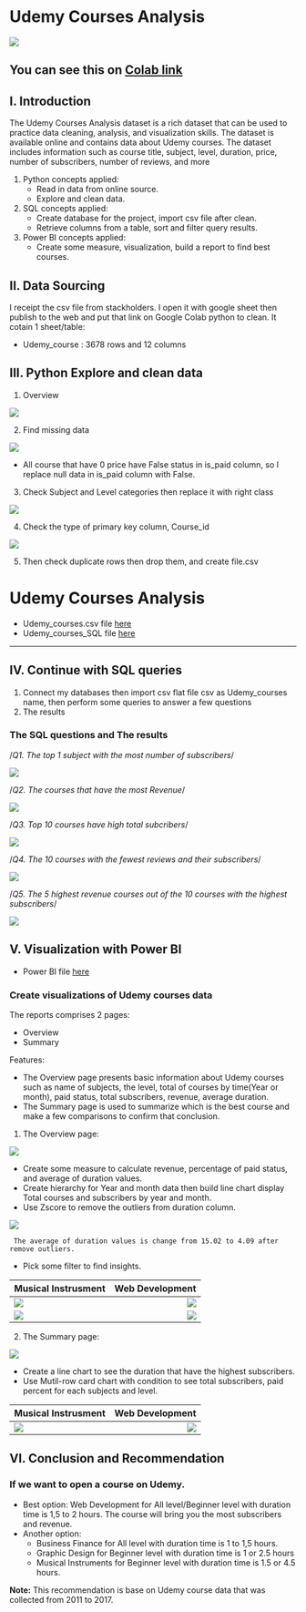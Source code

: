 # Udemy Courses Analysis
![](images/pic1.png)

You can see this on [Colab link](https://colab.research.google.com/drive/1F4TJbCf3uUChmQ66VyTCamWfllZObByO?usp=sharing)
---
## I. Introduction
The Udemy Courses Analysis dataset is a rich dataset that can be used to practice data cleaning, analysis, and visualization skills. The dataset is available online and contains data about Udemy courses. 
The dataset includes information such as course title, subject, level, duration, price, number of subscribers, number of reviews, and more
1.	Python concepts applied:
    + Read in data from online source.
    + Explore and clean data.
2.	SQL concepts applied:
    + Create database for the project, import csv file after clean.
    + Retrieve columns from a table, sort and filter query results.
3.	Power BI concepts applied:
    + Create some measure, visualization, build a report to find best courses.
## II. Data Sourcing
I receipt the csv file from stackholders. I open it with google sheet then publish to the web and put that link on Google Colab python to clean.
It cotain 1 sheet/table:
  + Udemy_course : 3678 rows and 12 columns
## III. Python Explore and clean data
1. Overview

![](images/PythonDtype.png)

2. Find missing data

![](images/Pynan.png)

 * All course that have 0 price have False status in is_paid column, so I replace null data in is_paid column with False.
3. Check Subject and Level categories then replace it with right class

![](images/PySubject.png)

4. Check the type of primary key column, Course_id 

![](images/PyID.png)

5. Then check duplicate rows then drop them, and create file.csv
# Udemy Courses Analysis
* Udemy_courses.csv file [here](https://github.com/LucasAnalyst/Udemy-Courses-Analysis/blob/main/2.%20Udemy_courses.csv)
* Udemy_courses_SQL file [here](https://github.com/LucasAnalyst/Udemy-Courses-Analysis/blob/main/3.%20UDEMY_COURSES_SQL.sql)
---

## IV. Continue with SQL queries
1. Connect my databases then import csv flat file csv as Udemy_courses name, then perform some queries to answer a few questions
2. The results

### The SQL questions and The results

/*Q1. The top 1 subject with the most number of subscribers*/

![](images/SQL1.1.png) 

/*Q2. The courses that have the most Revenue*/

![](images/SQL2.1.png)

/*Q3. Top 10 courses have high total subcribers*/ 

![](images/SQL3.1.png)

/*Q4. The 10 courses with the fewest reviews and their subscribers*/

![](images/SQL4.1.png)

/*Q5. The 5 highest revenue courses out of the 10 courses with the highest subscribers*/ 

![](images/SQL5.1.png)

## V. Visualization with Power BI
* Power BI file [here](https://github.com/LucasAnalyst/Udemy-Courses-Analysis/blob/main/4.%20PowerBI_Udemy_Courses.pbix)
### Create visualizations of Udemy courses data

The reports comprises 2 pages:
+ Overview 
+ Summary

Features:
* The Overview page presents basic information about Udemy courses such as 
  name of subjects, the level, total of courses by time(Year or month), paid status, total subscribers, revenue, average duration.
* The Summary page is used to summarize which is the best course and make a few comparisons to confirm that conclusion.

1. The Overview page:

![](images/overview.png)

* Create some measure to calculate revenue, percentage of paid status, and average of duration values.
* Create hierarchy for Year and month data then build line chart display Total courses and subscribers by year and month.
* Use Zscore to remove the outliers from duration column.

![](images/fixoutlier.png)

     The average of duration values is change from 15.02 to 4.09 after remove outliers.

* Pick some filter to find insights.

Musical Instrusment | Web Development
:-------------------|-------------------:
![](images/MIO.png)|![](images/WDO.png)
![](images/MIO2017.png) |![](images/WDO2017.png)
    
2. The Summary page:

![](images/summary.png)

* Create a line chart to see the duration that have the highest subscribers.
* Use Mutil-row card chart with condition to see total subscribers, paid percent for each subjects and level.

Musical Instrusment | Web Development
:-------------------|-------------------:
![](images/MI.png)|![](images/WD.png)


## VI. Conclusion and Recommendation

### If we want to open a course on Udemy. 
  
* Best option: Web Development for All level/Beginner level with duration time is 1,5 to 2 hours. The course will bring you the most subscribers and revenue. 
* Another option: 
  + Business Finance for All level with duration time is 1 to 1,5 hours.
  + Graphic Design for Beginner level with duration time is 1 or 2.5 hours
  + Musical Instruments for Beginner level with duration time is 1.5 or 4.5 hours.

**Note:** This recommendation is base on Udemy course data that was collected from 2011 to 2017.



